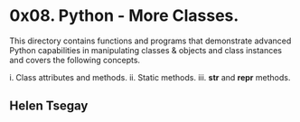 # 0x08. Python - More Classes.
This directory contains functions and programs that demonstrate advanced Python capabilities in manipulating classes & objects and class instances and covers the following concepts.

i. Class attributes and methods.
ii. Static methods.
iii. __str__ and __repr__ methods.

## Helen Tsegay
